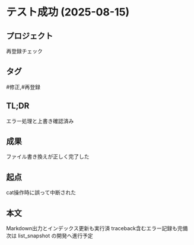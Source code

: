 # テスト成功 (2025-08-15)

## プロジェクト
再登録チェック

## タグ
#修正,#再登録

## TL;DR
エラー処理と上書き確認済み

## 成果
ファイル書き換えが正しく完了した

## 起点
cat操作時に誤って中断された

## 本文
Markdown出力とインデックス更新も実行済
traceback含むエラー記録も完備
次は list_snapshot の開発へ進行予定
